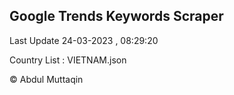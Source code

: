 

## Google Trends Keywords Scraper 
 
Last Update 24-03-2023 , 08:29:20

Country List :
VIETNAM.json



© Abdul Muttaqin 
